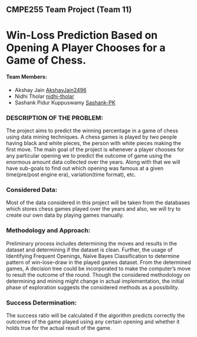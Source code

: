 ## CMPE255 Team Project (Team 11)

# Win-Loss Prediction Based on Opening A Player Chooses for a Game of Chess.

#### Team Members:

* Akshay Jain [AkshayJain2496](https://github.com/AkshayJain2496)
* Nidhi Tholar [nidhi-tholar](https://github.com/nidhi-tholar)
* Sashank Pidur Kuppuswamy [Sashank-PK](https://github.com/Sashank-PK)

### DESCRIPTION OF THE PROBLEM:
The project aims to predict the winning percentage in a game of chess using data mining techniques. A chess games is played by two people having black and white pieces, the person with white pieces making the first move. The main goal of the project is whenever a player chooses for any particular opening we to predict the outcome of game using the enormous amount data collected over the years. Along with that we will have sub-goals to find out which opening was famous at a given time(pre/post engine era), variation(time format), etc.

### Considered Data:
Most of the data considered in this project will be taken from the databases which stores chess games played over the years and also, we will try to create our own data by playing games manually. 

### Methodology and Approach:
Preliminary process includes determining the moves and results in the dataset and determining if the dataset is clean. Further, the usage of Identifying Frequent Openings, Naïve Bayes Classification to determine pattern of win-lose-draw in the played games dataset. From the determined games, A decision tree could be incorporated to make the computer’s move to result the outcome of the round. Though the considered methodology on determining and mining might change in actual implementation, the initial phase of exploration suggests the considered methods as a possibility.

### Success Determination:
The success ratio will be calculated if the algorithm predicts correctly the outcomes of the game played using any certain opening and whether it holds true for the actual result of the game.


